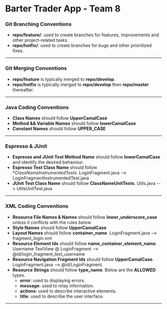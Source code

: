 # Barter Trader App - Team 8

### Git Branching Conventions

-   **repo/feature/**: used to create branches for features, improvements and other project-related tasks.
-   **repo/hotfix/**: used to create branches for bugs and other prioritized fixes.

---

### Git Merging Conventions

-   **repo/feature** is typically merged to **repo/develop**.
-   **repo/hotfix** is typically merged to **repo/develop** then **repo/master** thereafter.

---

### Java Coding Conventions

- **Class Names** should follow **UpperCamalCase**
- **Method && Variable Names** should follow **lowerCamalCase**
- **Constant Names** should follow **UPPER_CASE**

---

### Espresso & JUnit

- **Espresso and JUnit Test Method Name** should follow **lowerCamalCase** and identify the desired behaviour.
- **Espresso Test Class Name** should follow **ClassNameInstrumentedTests*. LoginFragment.java --> LoginFragmentInstrumentedTest.java
- **JUnit Test Class Name** should follow **ClassNameUnitTests**. Utils.java --> UtilsUnitTest.java

---

### XML Coding Conventions

- **Resource File Names & Names** should follow **lower_underscore_case** unless it conflicts with the rules below.
- **Style Names** should follow **UpperCamalCase**
- **Layout Names** should follow **container_name**. LoginFragment.java --> fragment_login.xml
- **Resource Element Ids** should follow **name_container_element_name**. Username TextView @ LoginFragment --> @id/login_fragment_text_username
- **Resource Navigation Fragment Ids** should follow **UpperCamalCase**. LoginFragment.java --> @id/LoginFragment.
- **Resource Strings** should follow **type_name**. Below are the **ALLOWED** types.
    - **error**: used to displaying errors.
    - **message**: used to relay information.
    - **actions**: used to describe interactive elements.
    - **title**: used to describe the user interface.

---

